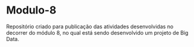 # Modulo-8
Repositório criado para publicação das atividades desenvolvidas no decorrer do módulo 8, no qual está sendo desenvolvido um projeto de Big Data.
